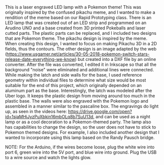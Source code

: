 This is a laser engraved LED lamp with a Pokemon theme! This was originally inspired by the confused pikachu meme, and I wanted to make a rendition
of the meme based on our Rapid Prototyping class. There is an LED lamp that was created out of an LED strip and programmed on an Arudino UNO and a base
created from 3D printed Pokeballs and laser cutted parts. The plastic parts can be replaced, and I included two designs that are Pokemon theme.
The pikachu design is inspired by the meme. When creating this design, I wanted to focus on making Pikachu 3D in a 2D fields, thus the contours.
The other design is an image adapted by the web (https://www.usgamer.net/articles/30-05-2018-pokemon-switch-stars-release-date-everything-we-know)
but created into a DXF file by an online converter. After the file was converted, I edited it
in Inkscape so that all the background "noise" were eliminated and additional lines were connected. While making the latch and side walls for the base,
I used reference geometry within individual files to determine what size would be most suitable for the end of this project, which originally depended
on an aluminum part as the base. Interestingly, the latch was modeled after the Uber logo. It keeps the plastic design from moving around too much in the plastic base.
The walls were also engraved with the Pokemon logo and assembled in a manner similar to the pascaline box. The engravings
do light up, as seen in the videos here: https://drive.google.com/open?id=1sjaMHiJyzPuXbkin16mbOLq8b7SuU13d, and can be used as a night lamp or as a cool decoration to a Pokemon-themed party.
The lamp also has capabilities to change the design, so the user does not have to stick to Pokemon themed designs. For example, I also included
another design that I wanted to incorporate using this lamp based on the Randy Pausch bridge.

NOTE: For the Arduino, if the wires become loose, plug the white wire into port 6, green wire into the 5V port, and blue wire into ground. Plug the USB to a wire source and watch the lights glow.